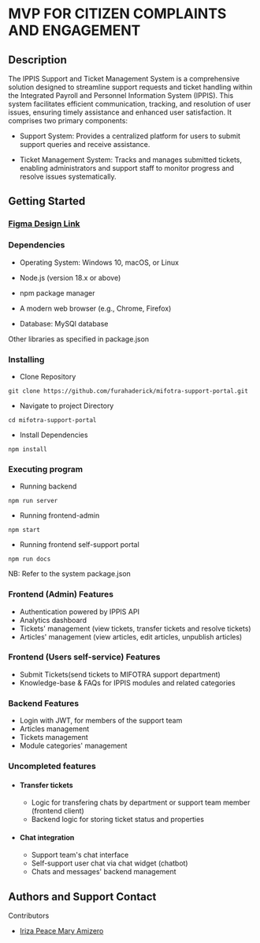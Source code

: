 # MVP FOR CITIZEN COMPLAINTS AND ENGAGEMENT
## Description
The IPPIS Support and Ticket Management System is a comprehensive solution designed to streamline support requests and ticket handling within the Integrated Payroll and Personnel Information System (IPPIS). This system facilitates efficient communication, tracking, and resolution of user issues, ensuring timely assistance and enhanced user satisfaction. It comprises two primary components:

* Support System: Provides a centralized platform for users to submit support queries and receive assistance.

* Ticket Management System: Tracks and manages submitted tickets, enabling administrators and support staff to monitor progress and resolve issues systematically.

## Getting Started

### [Figma Design Link](https://www.figma.com/design/367POtmT2TsJ0HpirjviBn/SUPPORT?m=auto&t=CrnksYIkd4S7DFRS-6)


### Dependencies
* Operating System: Windows 10, macOS, or Linux

* Node.js (version 18.x or above)

* npm package manager

* A modern web browser (e.g., Chrome, Firefox)

* Database: MySQl database

Other libraries as specified in package.json

### Installing
* Clone Repository
 ```
git clone https://github.com/furahaderick/mifotra-support-portal.git
 ```
* Navigate to project Directory
 ```
cd mifotra-support-portal
 ```
* Install Dependencies
 ```
npm install
 ```
### Executing program
* Running backend
```
npm run server
```
* Running frontend-admin
```
npm start
```
* Running frontend self-support portal
```
npm run docs
```
NB: Refer to the system package.json

### Frontend (Admin) Features

* Authentication powered by IPPIS API
* Analytics dashboard
* Tickets' management (view tickets, transfer tickets and resolve tickets)
* Articles' management (view articles, edit articles, unpublish articles)

### Frontend (Users self-service) Features

* Submit Tickets(send tickets to MIFOTRA support department)
* Knowledge-base & FAQs for IPPIS modules and related categories

### Backend Features

* Login with JWT, for members of the support team
* Articles management
* Tickets management
* Module categories' management

### Uncompleted features
* #### Transfer tickets
  * Logic for transfering chats by department or support team member (frontend client)
  * Backend logic for storing ticket status and properties
* #### Chat integration
  * Support team's chat interface
  * Self-support user chat via chat widget (chatbot)
  * Chats and messages' backend management

## Authors and Support Contact

Contributors
- [Iriza Peace Mary Amizero](mailto:irizapeace3@gmail.com)

